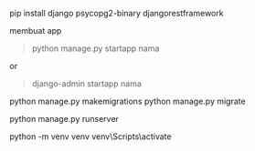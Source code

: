 pip install django psycopg2-binary djangorestframework

membuat app

> python manage.py startapp nama

or

> django-admin startapp nama

python manage.py makemigrations
python manage.py migrate

python manage.py runserver

python -m venv venv
venv\Scripts\activate
